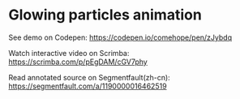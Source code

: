 # Glowing particles animation

See demo on Codepen: https://codepen.io/comehope/pen/zJybdq

Watch interactive video on Scrimba: https://scrimba.com/p/pEgDAM/cGV7phy

Read annotated source on Segmentfault(zh-cn): https://segmentfault.com/a/1190000016462519